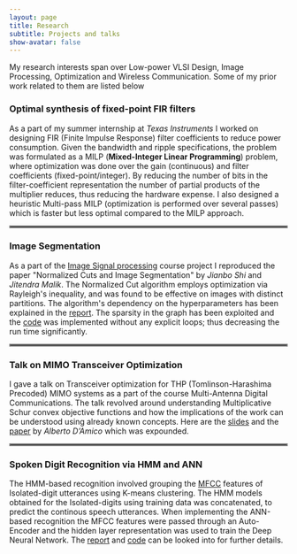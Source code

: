 ```yaml
---
layout: page
title: Research
subtitle: Projects and talks
show-avatar: false
---
```


My research interests span over Low-power VLSI Design, Image Processing, Optimization and Wireless Communication. Some of my prior work related to them are listed below

### Optimal synthesis of fixed-point FIR filters
As a part of my summer internship at _Texas Instruments_ I worked on designing FIR (Finite Impulse Response) filter coefficients to reduce power consumption. Given the bandwidth and ripple specifications, the problem was formulated as a MILP (**Mixed-Integer Linear Programming**) problem, where optimization was done over the gain (continuous) and filter coefficients (fixed-point/integer). By reducing the number of bits in the filter-coefficient representation the number of partial products of the multiplier reduces, thus reducing the hardware expense. I also designed a heuristic Multi-pass MILP (optimization is performed over several passes) which is faster but less optimal compared to the MILP approach.

<hr style="border:2px solid gray"> 

### Image Segmentation
As a part of the [Image Signal processing](https://github.com/vignesh99/ImageSignalProcessing-EE5175) course project I reproduced the paper "Normalized Cuts
and Image Segmentation" by _Jianbo Shi_ and _Jitendra Malik_. The Normalized Cut algorithm employs optimization via Rayleigh's inequality, and was found to be effective on images with distinct partitions. The algorithm's dependency on the hyperparameters has been explained in the [report](https://github.com/vignesh99/Image-Segmentation/blob/master/EE5175_Project_EE16B127.pdf). The sparsity in the graph has been exploited and the [code](https://github.com/vignesh99/Image-Segmentation) was implemented without any explicit loops; thus decreasing the run time significantly.

<hr style="border:2px solid gray"> 

### Talk on MIMO Transceiver Optimization
I gave a talk on Transceiver optimization for THP (Tomlinson-Harashima Precoded) MIMO systems as a part of the course Multi-Antenna Digital Communications. The talk revolved around understanding Multiplicative Schur convex objective functions and how the implications of the work can be understood using already known concepts. Here are the [slides](https://github.com/vignesh99/Transceiver-Optimization-MIMO-systems/blob/master/Presentation.pdf) and the [paper](https://ieeexplore.ieee.org/document/4567648) by _Alberto D’Amico_ which was expounded.  
<hr style="border:2px solid gray"> 

### Spoken Digit Recognition via HMM and ANN
The HMM-based recognition involved grouping the [MFCC](https://en.wikipedia.org/wiki/Mel-frequency_cepstrum#:~:text=Mel%2Dfrequency%20cepstral%20coefficients%20(MFCCs,%2Da%2Dspectrum%22)) features of Isolated-digit utterances using K-means clustering. The HMM models obtained for the Isolated-digits using training data was concatenated, to predict the continous speech utterances. When implementing the ANN-based recognition the MFCC features were passed through an Auto-Encoder and the hidden layer representation was used to train the Deep Neural Network. The [report](https://github.com/vignesh99/SpeechTechnology-CS6300/blob/master/Mini%20Project%202/Mini%20Project%202%20HMMs.pdf) and [code](https://github.com/vignesh99/SpeechTechnology-CS6300/blob/master/HMMs.ipynb) can be looked into for further details. 
